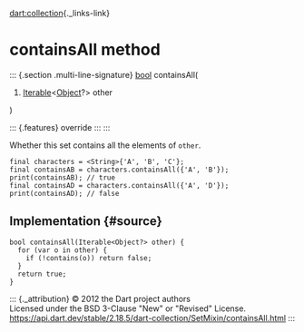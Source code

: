 [dart:collection](../../dart-collection/dart-collection-library){._links-link}

containsAll method
==================

::: {.section .multi-line-signature}
[bool](../../dart-core/bool-class) containsAll(

1.  [Iterable](../../dart-core/iterable-class)\<[Object](../../dart-core/object-class)?\>
    other

)

::: {.features}
override
:::
:::

Whether this set contains all the elements of `other`.

``` {.language-dart data-language="dart"}
final characters = <String>{'A', 'B', 'C'};
final containsAB = characters.containsAll({'A', 'B'});
print(containsAB); // true
final containsAD = characters.containsAll({'A', 'D'});
print(containsAD); // false
```

Implementation {#source}
--------------

``` {.language-dart data-language="dart"}
bool containsAll(Iterable<Object?> other) {
  for (var o in other) {
    if (!contains(o)) return false;
  }
  return true;
}
```

::: {._attribution}
© 2012 the Dart project authors\
Licensed under the BSD 3-Clause \"New\" or \"Revised\" License.\
<https://api.dart.dev/stable/2.18.5/dart-collection/SetMixin/containsAll.html>
:::
